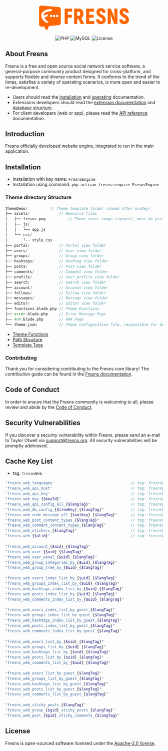 <p align="center"><a href="https://fresns.org" target="_blank"><img src="https://raw.githubusercontent.com/fresns/docs/main/images/Fresns-Logo(orange).png" width="300"></a></p>

<p align="center">
<img src="https://img.shields.io/badge/PHP-%5E8.0-green" alt="PHP">
<img src="https://img.shields.io/badge/MySQL-%5E5.7%7C%5E8.0-orange" alt="MySQL">
<img src="https://img.shields.io/badge/License-Apache--2.0-blue" alt="License">
</p>

## About Fresns

Fresns is a free and open source social network service software, a general-purpose community product designed for cross-platform, and supports flexible and diverse content forms. It conforms to the trend of the times, satisfies a variety of operating scenarios, is more open and easier to re-development.

- Users should read the [installation](https://fresns.org/guide/install.html) and [operating](https://fresns.org/guide/operating.html) documentation.
- Extensions developers should read the [extension documentation](https://fresns.org/extensions/) and [database structure](https://fresns.org/database/).
- For client developers (web or app), please read the [API reference](https://fresns.org/api/) documentation.

## Introduction

Fresns officially developed website engine, integrated to run in the main application.

## Installation

- Installation with key name: `FresnsEngine`
- Installation using command: `php artisan fresns:require FresnsEngine`

### Theme directory Structure

```php
ThemeDemo/          // Theme template folder (named after uniKey)
├── assets/             // Resource files
│   ├── fresns.png          // Theme cover image (square), must be present and fixed in position
│   ├── js/
│   │   └── app.js
│   └── css/
│       └── style.css
├── portal/             // Portal view folder
├── users/              // User view folder
├── groups/             // Group view folder
├── hashtags/           // Hashtag view folder
├── posts/              // Post view folder
├── comments/           // Comment view folder
├── profile/            // User profile view folder
├── search/             // Search view folder
├── account/            // Account view folder
├── follows/            // Follow view folder
├── messages/           // Message view folder
├── editor/             // Editor view folder
├── functions.blade.php // Theme Functions
├── error.blade.php     // Error Message Page
├── 404.blade.php       // 404 Page
└── theme.json          // Theme configuration file, responsible for defining the base properties of the theme
```

- [Theme Functions](https://fresns.org/extensions/theme/functions.html)
- [Path Structure](https://fresns.org/extensions/theme/structure.html)
- [Template Tags](https://fresns.org/extensions/theme/tags.html)

### Contributing

Thank you for considering contributing to the Fresns core library! The contribution guide can be found in the [Fresns documentation](https://fresns.org/community/join.html).

## Code of Conduct

In order to ensure that the Fresns community is welcoming to all, please review and abide by the [Code of Conduct](https://fresns.org/community/join.html#code-of-conduct).

## Security Vulnerabilities

If you discover a security vulnerability within Fresns, please send an e-mail to Taylor Otwell via [support@fresns.org](mailto:support@fresns.org). All security vulnerabilities will be promptly addressed.

## Cache Key List

- tag: `fresnsWeb`

```php
'fresns_web_languages'                                  // tag: fresnsWebConfigs
'fresns_web_api_host'                                   // tag: fresnsWebConfigs
'fresns_web_api_key'                                    // tag: fresnsWebConfigs
"fresns_web_key_{$keyId}"                               // tag: fresnsWebConfigs
"fresns_web_api_config_all_{$langTag}"                  // tag: fresnsWebConfigs
"fresns_web_db_config_{$itemKey}_{$langTag}"            // tag: fresnsWebConfigs
"fresns_web_code_message_all_{$unikey}_{$langTag}"      // tag: fresnsWebConfigs
"fresns_web_post_content_types_{$langTag}"              // tag: fresnsWebConfigs
"fresns_web_comment_content_types_{$langTag}"           // tag: fresnsWebConfigs
"fresns_web_stickers_{$langTag}"                        // tag: fresnsWebConfigs
"fresns_web_{$ulid}"                                    // tag: fresnsWebAccountTokens

"fresns_web_account_{$aid}_{$langTag}"
"fresns_web_user_{$uid}_{$langTag}"
"fresns_web_user_panel_{$uid}_{$langTag}"
"fresns_web_group_categories_by_{$uid}_{$langTag}"
"fresns_web_group_tree_by_{$uid}_{$langTag}"

"fresns_web_users_index_list_by_{$uid}_{$langTag}"
"fresns_web_groups_index_list_by_{$uid}_{$langTag}"
"fresns_web_hashtags_index_list_by_{$uid}_{$langTag}"
"fresns_web_posts_index_list_by_{$uid}_{$langTag}"
"fresns_web_comments_index_list_by_{$uid}_{$langTag}"

"fresns_web_users_index_list_by_guest_{$langTag}"
"fresns_web_groups_index_list_by_guest_{$langTag}"
"fresns_web_hashtags_index_list_by_guest_{$langTag}"
"fresns_web_posts_index_list_by_guest_{$langTag}"
"fresns_web_comments_index_list_by_guest_{$langTag}"

"fresns_web_users_list_by_{$uid}_{$langTag}"
"fresns_web_groups_list_by_{$uid}_{$langTag}"
"fresns_web_hashtags_list_by_{$uid}_{$langTag}"
"fresns_web_posts_list_by_{$uid}_{$langTag}"
"fresns_web_comments_list_by_{$uid}_{$langTag}"

"fresns_web_users_list_by_guest_{$langTag}"
"fresns_web_groups_list_by_guest_{$langTag}"
"fresns_web_hashtags_list_by_guest_{$langTag}"
"fresns_web_posts_list_by_guest_{$langTag}"
"fresns_web_comments_list_by_guest_{$langTag}"

"fresns_web_sticky_posts_{$langTag}"
"fresns_web_group_{$gid}_sticky_posts_{$langTag}"
"fresns_web_post_{$pid}_sticky_comments_{$langTag}"
```

## License

Fresns is open-sourced software licensed under the [Apache-2.0 license](https://github.com/fresns/fresns/blob/main/LICENSE).
